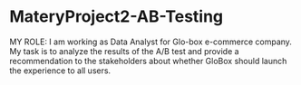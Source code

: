 # MateryProject2-AB-Testing
MY ROLE: I am working as Data Analyst for Glo-box e-commerce company. My task is to analyze the results of the A/B test and provide a recommendation to the stakeholders about whether GloBox should launch the experience to all users.
